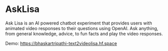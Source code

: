 # AskLisa
Ask Lisa is an AI powered chatbot experiment that provides users with animated video responses to their questions using OpenAI. Ask anything, from general knowledge, advice, to fun facts and play the video responses.

Demo:
https://bhaskartripathi-text2videolisa.hf.space
